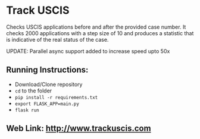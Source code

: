 # Track USCIS

Checks USCIS applications before and after the provided case number.
It checks 2000 applications with a step size of 10 and produces a statistic that is indicative of the real status of the case.

UPDATE: Parallel async support added to increase speed upto 50x

## Running Instructions:

* Download/Clone repository
* `cd` to the folder
* `pip install -r requirements.txt`
* `export FLASK_APP=main.py`
* `flask run`

## Web Link: http://www.trackuscis.com

